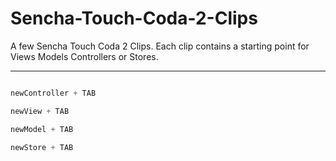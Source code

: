 Sencha-Touch-Coda-2-Clips
=========================

A few Sencha Touch Coda 2 Clips. Each clip contains a starting point for Views Models Controllers or Stores.


_______________________________________________
```javascript

newController + TAB

newView + TAB

newModel + TAB

newStore + TAB

```
